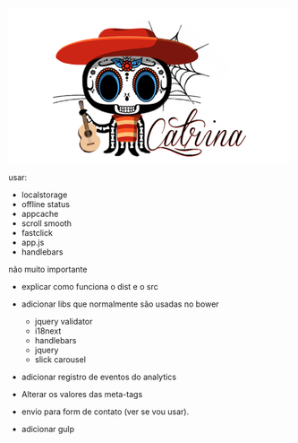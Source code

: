 ![Logo](logo-bg.png "Catrina")

usar:
- localstorage
- offline status
- appcache
- scroll smooth
- fastclick
- app.js
- handlebars

não muito importante
- explicar como funciona o dist e o src
- adicionar libs que normalmente são usadas no bower
  - jquery validator
  - i18next
  - handlebars
  - jquery
  - slick carousel

- adicionar registro de eventos do analytics
- Alterar os valores das meta-tags
- envio para form de contato (ver se vou usar).
- adicionar gulp
